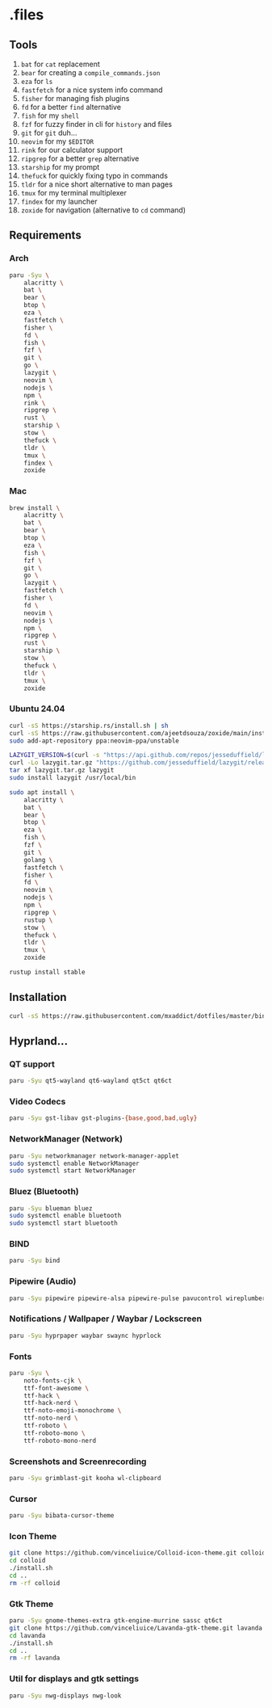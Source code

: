 # .files

## Tools
1. `bat` for `cat` replacement
1. `bear` for creating a `compile_commands.json`
1. `eza` for `ls`
1. `fastfetch` for a nice system info command
1. `fisher` for managing fish plugins
1. `fd` for a better `find` alternative
1. `fish` for my `shell`
1. `fzf` for fuzzy finder in cli for `history` and files
1. `git` for `git` duh...
1. `neovim` for my `$EDITOR`
1. `rink` for our calculator support
1. `ripgrep` for a better `grep` alternative
1. `starship` for my prompt
1. `thefuck` for quickly fixing typo in commands
1. `tldr` for a nice short alternative to man pages
1. `tmux` for my terminal multiplexer
1. `findex` for my launcher
1. `zoxide` for navigation (alternative to `cd` command)

## Requirements

### Arch
```sh
paru -Syu \
    alacritty \
    bat \
    bear \
    btop \
    eza \
    fastfetch \
    fisher \
    fd \
    fish \
    fzf \
    git \
    go \
    lazygit \
    neovim \
    nodejs \
    npm \
    rink \
    ripgrep \
    rust \
    starship \
    stow \
    thefuck \
    tldr \
    tmux \
    findex \
    zoxide
```

### Mac
```sh
brew install \
    alacritty \
    bat \
    bear \
    btop \
    eza \
    fish \
    fzf \
    git \
    go \
    lazygit \
    fastfetch \
    fisher \
    fd \
    neovim \
    nodejs \
    npm \
    ripgrep \
    rust \
    starship \
    stow \
    thefuck \
    tldr \
    tmux \
    zoxide
```

### Ubuntu 24.04
```sh
curl -sS https://starship.rs/install.sh | sh
curl -sS https://raw.githubusercontent.com/ajeetdsouza/zoxide/main/install.sh | bash
sudo add-apt-repository ppa:neovim-ppa/unstable
```

```sh
LAZYGIT_VERSION=$(curl -s "https://api.github.com/repos/jesseduffield/lazygit/releases/latest" | grep -Po '"tag_name": "v\K[^"]*')
curl -Lo lazygit.tar.gz "https://github.com/jesseduffield/lazygit/releases/latest/download/lazygit_${LAZYGIT_VERSION}_Linux_x86_64.tar.gz"
tar xf lazygit.tar.gz lazygit
sudo install lazygit /usr/local/bin
```

```sh
sudo apt install \
    alacritty \
    bat \
    bear \
    btop \
    eza \
    fish \
    fzf \
    git \
    golang \
    fastfetch \
    fisher \
    fd \
    neovim \
    nodejs \
    npm \
    ripgrep \
    rustup \
    stow \
    thefuck \
    tldr \
    tmux \
    zoxide
```

```sh
rustup install stable
```

## Installation
```sh
curl -sS https://raw.githubusercontent.com/mxaddict/dotfiles/master/bin/.install | bash
```

## Hyprland...

### QT support
```sh
paru -Syu qt5-wayland qt6-wayland qt5ct qt6ct
```

### Video Codecs
```sh
paru -Syu gst-libav gst-plugins-{base,good,bad,ugly}
```

### NetworkManager (Network)
```sh
paru -Syu networkmanager network-manager-applet
sudo systemctl enable NetworkManager
sudo systemctl start NetworkManager
```

### Bluez (Bluetooth)
```sh
paru -Syu blueman bluez
sudo systemctl enable bluetooth
sudo systemctl start bluetooth
```

### BIND
```sh
paru -Syu bind
```

### Pipewire (Audio)
```sh
paru -Syu pipewire pipewire-alsa pipewire-pulse pavucontrol wireplumber
```

### Notifications / Wallpaper / Waybar / Lockscreen
```sh
paru -Syu hyprpaper waybar swaync hyprlock
```

### Fonts
```sh
paru -Syu \
    noto-fonts-cjk \
    ttf-font-awesome \
    ttf-hack \
    ttf-hack-nerd \
    ttf-noto-emoji-monochrome \
    ttf-noto-nerd \
    ttf-roboto \
    ttf-roboto-mono \
    ttf-roboto-mono-nerd
```

### Screenshots and Screenrecording
```sh
paru -Syu grimblast-git kooha wl-clipboard
```

### Cursor
```sh
paru -Syu bibata-cursor-theme
```

### Icon Theme
```sh
git clone https://github.com/vinceliuice/Colloid-icon-theme.git colloid --depth=1
cd colloid
./install.sh
cd ..
rm -rf colloid
```

### Gtk Theme
```sh
paru -Syu gnome-themes-extra gtk-engine-murrine sassc qt6ct
git clone https://github.com/vinceliuice/Lavanda-gtk-theme.git lavanda --depth=1
cd lavanda
./install.sh
cd ..
rm -rf lavanda
```

### Util for displays and gtk settings
```sh
paru -Syu nwg-displays nwg-look
```
